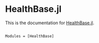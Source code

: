 # HealthBase.jl

This is the documentation for [HealthBase.jl](https://github.com/JuliaHealth/HealthBase.jl).

```@index
```

```@autodocs
Modules = [HealthBase]
```
